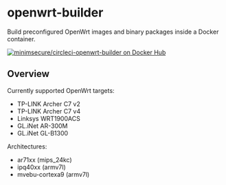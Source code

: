 # openwrt-builder

Build preconfigured OpenWrt images and binary packages inside a Docker
container.

[![minimsecure/circleci-openwrt-builder on Docker Hub](https://img.shields.io/docker/automated/minimsecure/circleci-openwrt-builder.png?style=flat-square)](https://hub.docker.com/r/minimsecure/circleci-openwrt-builder)

## Overview

Currently supported OpenWrt targets:

- TP-LINK Archer C7 v2
- TP-LINK Archer C7 v4
- Linksys WRT1900ACS
- GL.iNet AR-300M
- GL.iNet GL-B1300

Architectures:

- ar71xx (mips_24kc)
- ipq40xx (armv7l)
- mvebu-cortexa9 (armv7l)
